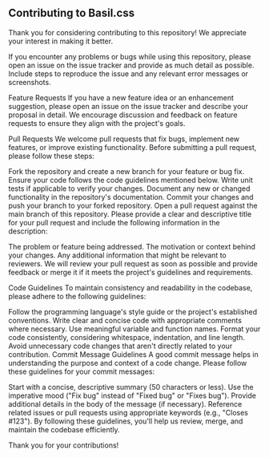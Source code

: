 ## Contributing to Basil.css

Thank you for considering contributing to this repository! We appreciate your interest in making it better.

If you encounter any problems or bugs while using this repository, please open an issue on the issue tracker and provide as much detail as possible. Include steps to reproduce the issue and any relevant error messages or screenshots.

Feature Requests If you have a new feature idea or an enhancement suggestion, please open an issue on the issue tracker and describe your proposal in detail. We encourage discussion and feedback on feature requests to ensure they align with the project's goals.

Pull Requests We welcome pull requests that fix bugs, implement new features, or improve existing functionality. Before submitting a pull request, please follow these steps:

Fork the repository and create a new branch for your feature or bug fix. Ensure your code follows the code guidelines mentioned below. Write unit tests if applicable to verify your changes. Document any new or changed functionality in the repository's documentation. Commit your changes and push your branch to your forked repository. Open a pull request against the main branch of this repository. Please provide a clear and descriptive title for your pull request and include the following information in the description:

The problem or feature being addressed. The motivation or context behind your changes. Any additional information that might be relevant to reviewers. We will review your pull request as soon as possible and provide feedback or merge it if it meets the project's guidelines and requirements.

Code Guidelines To maintain consistency and readability in the codebase, please adhere to the following guidelines:

Follow the programming language's style guide or the project's established conventions. Write clear and concise code with appropriate comments where necessary. Use meaningful variable and function names. Format your code consistently, considering whitespace, indentation, and line length. Avoid unnecessary code changes that aren't directly related to your contribution. Commit Message Guidelines A good commit message helps in understanding the purpose and context of a code change. Please follow these guidelines for your commit messages:

Start with a concise, descriptive summary (50 characters or less). Use the imperative mood ("Fix bug" instead of "Fixed bug" or "Fixes bug"). Provide additional details in the body of the message (if necessary). Reference related issues or pull requests using appropriate keywords (e.g., "Closes #123"). By following these guidelines, you'll help us review, merge, and maintain the codebase efficiently.

Thank you for your contributions!
